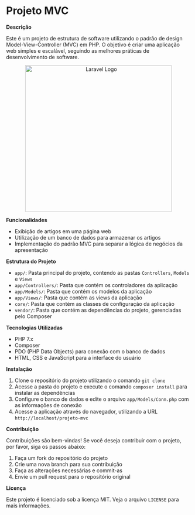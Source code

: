 # Projeto MVC

**Descrição**

Este é um projeto de estrutura de software utilizando o padrão de design Model-View-Controller (MVC) em PHP. O objetivo é criar uma aplicação web simples e escalável, seguindo as melhores práticas de desenvolvimento de software.

<p align="center"><a href="https://laravel.com" target="_blank"><img src="https://raw.githubusercontent.com/laravel/art/master/logo-lockup/5%20SVG/2%20CMYK/1%20Full%20Color/laravel-logolockup-cmyk-red.svg" width="400" alt="Laravel Logo"></a></p>


**Funcionalidades**

*   Exibição de artigos em uma página web
*   Utilização de um banco de dados para armazenar os artigos
*   Implementação do padrão MVC para separar a lógica de negócios da apresentação

**Estrutura do Projeto**

*   `app/`: Pasta principal do projeto, contendo as pastas `Controllers`, `Models` e `Views`
*   `app/Controllers/`: Pasta que contém os controladores da aplicação
*   `app/Models/`: Pasta que contém os modelos da aplicação
*   `app/Views/`: Pasta que contém as views da aplicação
*   `core/`: Pasta que contém as classes de configuração da aplicação
*   `vendor/`: Pasta que contém as dependências do projeto, gerenciadas pelo Composer

**Tecnologias Utilizadas**

*   PHP 7.x
*   Composer
*   PDO (PHP Data Objects) para conexão com o banco de dados
*   HTML, CSS e JavaScript para a interface do usuário

**Instalação**

1.  Clone o repositório do projeto utilizando o comando `git clone`
2.  Acesse a pasta do projeto e execute o comando `composer install` para instalar as dependências
3.  Configure o banco de dados e edite o arquivo `app/Models/Conn.php` com as informações de conexão
4.  Acesse a aplicação através do navegador, utilizando a URL `http://localhost/projeto-mvc`

**Contribuição**

Contribuições são bem-vindas! Se você deseja contribuir com o projeto, por favor, siga os passos abaixo:

1.  Faça um fork do repositório do projeto
2.  Crie uma nova branch para sua contribuição
3.  Faça as alterações necessárias e commit-as
4.  Envie um pull request para o repositório original

**Licença**

Este projeto é licenciado sob a licença MIT. Veja o arquivo `LICENSE` para mais informações.

